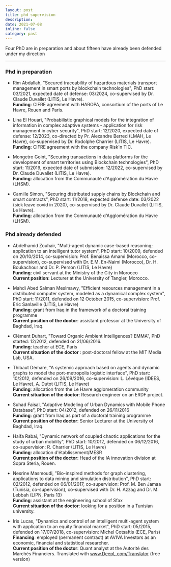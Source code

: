 ```yaml
---
layout: post
title: phd supervision
description: 
date: 2021-07-08
inline: false
category: past
---
```


Four PhD are in preparation and about fifteen have already been defended under my direction

***

### Phd in preparation

* Rim Abdallah, "Secured traceability of hazardous materials transport management in smart ports by blockchain technologies", PhD start: 03/2021, expected date of defense: 03/2024, co-supervised by Dr. Claude Duvallet (LITIS, Le Havre).  
**Funding**: CIFRE agreement with HAROPA, consortium of the ports of Le Havre, Rouen and Paris.

* Lina El Houari, "Probabilistic graphical models for the integration of information in complex adaptive systems - application for risk management in cyber security", PhD start: 12/2020, expected date of defense: 12/2023, co-directed by Pr. Alexandre Berred (LMAH, Le Havre), co-supervised by Dr. Rodolphe Charrier (LITIS, Le Havre).  
**Funding**: CIFRE agreement with the company Risk'n TIC.

* Mongetro Goint, "Securing transactions in data platforms for the development of smart territories using Blockchain technologies", PhD start: 11/2019, expected date of submission: 12/2022, co-supervised by Dr. Claude Duvallet (LITIS, Le Havre).  
**Funding**: allocation from the Communauté d'Agglomération du Havre (LHSM).

* Camille Simon, "Securing distributed supply chains by Blockchain and smart contracts", PhD start: 11/2018, expected defense date: 03/2022 (sick leave covid in 2020), co-supervised by Dr. Claude Duvallet (LITIS, Le Havre).  
**Funding**: allocation from the Communauté d'Agglomération du Havre (LHSM).

### Phd already defended

* Abdelhamid Zouhair, "Multi-agent dynamic case-based reasoning; application to an intelligent tutor system", PhD start: 10/2009, defended on 20/10/2014, co-supervision: Prof. Benaissa Amami (Morocco, co-supervision), co-supervised with Dr. E.M. En-Naimi (Morocco), Dr. H. Boukachour and Dr. P. Person (LITIS, Le Havre)  
**Funding**: civil servant at the Ministry of the City in Morocco  
**Current position**: Lecturer at the University of Tangier, Morocco.

* Mahdi Abed Salman Meslmawy, "Efficient resources management in a distributed computer system, modeled as a dynamical complex system", PhD start: 11/2011, defended on 12 October 2015, co-supervision: Prof. Eric Sanlaville (LITIS, Le Havre)  
**Funding**: grant from Iraq in the framework of a doctoral training programme  
**Current position of the doctor**: assistant professor at the University of Baghdad, Iraq.

* Clément Duhart, "Toward Organic Ambient Intelligences? EMMA", PhD started: 12/2012, defended on 21/06/2016.  
**Funding**: teacher at ECE, Paris  
**Current situation of the doctor** : post-doctoral fellow at the MIT Media Lab, USA.

* Thibaut Démare, "A systemic approach based on agents and dynamic graphs to model the port-metropolis logistic interface", PhD start: 10/2012, defended on 26/09/2016, co-supervision: L. Lévèque (IDEES, Le Havre), A. Dutot (LITIS, Le Havre)  
**Funding**: allocation from the Le Havre agglomeration community  
**Current situation of the doctor**: Research engineer on an ERDF project.

* Suhad Faisal, "Adaptive Modeling of Urban Dynamics with Mobile Phone Database", PhD start: 04/2012, defended on 26/11/2016  
**Funding**: grant from Iraq as part of a doctoral training programme  
**Current position of the doctor**: Senior Lecturer at the University of Baghdad, Iraq.

* Haifa Rabai, "Dynamic network of coupled chaotic applications for the study of urban mobility", PhD start: 10/2012, defended on 06/12/2016, co-supervision: R. Charrier (LITIS, Le Havre)  
**Funding**: allocation d'établissement/MESR  
**Current position of the doctor**: Head of the IA innovation division at Sopra Steria, Rouen.

* Nesrine Masmoudi, "Bio-inspired methods for graph clustering, applications to data mining and simulation distribution", PhD start: 02/2012, defended on 06/01/2017, co-supervision: Prof. M. Ben Jamaa (Tunisia, co-supervision), co-supervised with Dr. H. Azzag and Dr. M. Lebbah (LIPN, Paris 13)  
**Funding**: assistant at the engineering school of Sfax  
**Current situation of the doctor**: looking for a position in a Tunisian university.

* Iris Lucas, "Dynamics and control of an intelligent multi-agent system with application to an equity financial market", PhD start: 05/2015, defended on 17/07/2018, co-supervision: Michel Cotsaftis (ECE, Paris)  
**Financing**: employed (permanent contract) at AVIVA Investors as an economic, financial and statistical researcher.  
**Current position of the doctor**: Quant analyst at the Autorité des Marchés Financiers. Translated with www.DeepL.com/Translator (free version)
